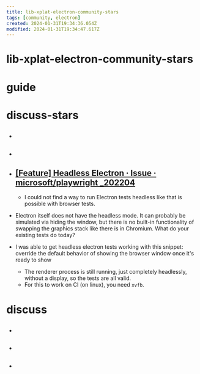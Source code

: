 ```yaml
---
title: lib-xplat-electron-community-stars
tags: [community, electron]
created: 2024-01-31T19:34:36.054Z
modified: 2024-01-31T19:34:47.617Z
---
```


# lib-xplat-electron-community-stars

# guide

# discuss-stars
- ## 

- ## 

- ## [[Feature] Headless Electron · Issue · microsoft/playwright _202204](https://github.com/microsoft/playwright/issues/13288)
  - I could not find a way to run Electron tests headless like that is possible with browser tests.

- Electron itself does not have the headless mode. It can probably be simulated via hiding the window, but there is no built-in functionality of swapping the graphics stack like there is in Chromium. What do your existing tests do today?

- I was able to get headless electron tests working with this snippet: override the default behavior of showing the browser window once it's ready to show
  - The renderer process is still running, just completely headlessly, without a display, so the tests are all valid. 
  - For this to work on CI (on linux), you need `xvfb`.
# discuss
- ## 

- ## 

- ## 

